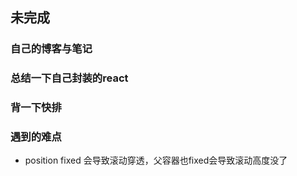 ## 未完成

### 自己的博客与笔记

### 总结一下自己封装的react

### 背一下快排

### 遇到的难点
- position fixed 会导致滚动穿透，父容器也fixed会导致滚动高度没了